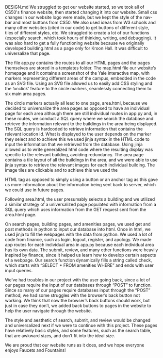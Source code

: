 DESIGN.md
We struggled to get our website started, so we took all of CS50's finance website, then started changing it into our website. Small css changes in our website logo were made, but we kept the style of the nav-bar and most buttons from CS50. We also used ideas from W3 schools and many other websites (cited in our code) to get buttons of different style, tiles of different styles, etc. We struggled to create a lot of our functions (especially search, which took hours of thinking, writing, and debugging). It was also hard to get a fully functioning website because we originally developed building.html as a page only for Kroon Hall. It was difficult to universalize that page.

The file app.py contains the routes to all our HTML pages and the pages themselves are stored in a templates folder. The map.html file our website’s homepage and it contains a screenshot of the Yale interactive map, with markers representing different areas of the campus, embedded in the code as an SVG file. Using an SVG file allowed us to easily add CSS styling and the ‘onclick’ feature to the circle markers, seamlessly connecting them to six main area pages.

The circle markers actually all lead to one page, area.html, because we decided to universalize the area pages as opposed to have an individual page for each area although there are still individual routes in app.py and, in these routes, we conduct a SQL query where we search the database and retrieve the information relevant to the buildings in the area being displayed. The SQL query is hardcoded to retrieve information that contains the relevant location id. What is displayed to the user depends on the marker they select and to achieve this we used jinja syntax in the HTML code to input the information that we retrieved from the database. Using jinja allowed us to write generalized html code where the resulting display was specific to the relevant building, avoiding redundancy. The area page contains a tile layout of all the buildings in the area, and we were able to use jinja syntax to retrieve the relevant images for each individual building. The image tiles are clickable and to achieve this we used the <form> HTML tag as opposed to simply using a button or an anchor tag as this gave us more information about the information being sent back to server, which we could use in future pages.

Following area.html, the user presumably selects a building and we utilized a similar strategy of a universalized page populated with information from a SQL query which uses information from the GET request sent from the area.html page.

On search pages, building pages, and amenities pages, we used get and post methods in python to input our database into html. Once in html, we used jinja to fill the webpages with the data from python. We used a lot of code from finance, such as login, logout, register, and apology. We made app routes for each individual area in app.py because each individual area has its own data. The submit, review, and many other functions were heavily inspired by finance, since it helped us learn how to develop certain aspects of a webpage. Our search function dynamically fills a string called check, which starts with “SELECT * FROM amenities WHERE” and ends with user input queries.

We’ve had troubles in our project with the user going back, since a lot of our pages require the input of our databases through “POST” to function. Since so many of our pages require databases input through the “POST” method, we had some struggles with the browser’s back button not working. We think that now the browser’s back buttons should work, but just in case they don’t, we added back buttons to pages in the website to help the user navigate through the website. 

The style and aesthetic of search, submit, and review would be changed and universalized next if we were to continue with this project. These pages have relatively basic styles, and some features, such as the search table, that are awkward sizes, and don’t fit into the ideal size. 

  
We are proud that our website runs as it does, and we hope everyone enjoys Faucets and Fountains!
